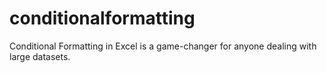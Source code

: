 # conditionalformatting
Conditional Formatting in Excel is a game-changer for anyone dealing with large datasets. 

